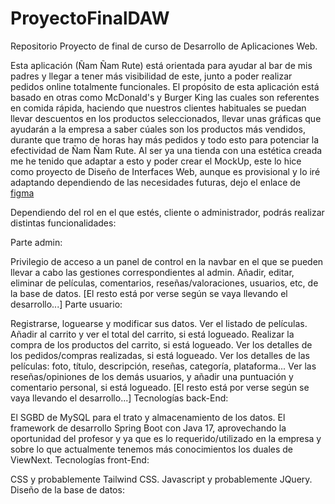 # ProyectoFinalDAW
Repositorio Proyecto de final de curso de Desarrollo de Aplicaciones Web.

Esta aplicación (Ñam Ñam Rute) está orientada para ayudar al bar de mis padres y llegar a tener más visibilidad de este, junto a poder realizar pedidos online totalmente funcionales.
El propósito de esta aplicación está basado en otras como McDonald's y Burger King las cuales son referentes en comida rápida, haciendo que nuestros clientes habituales se puedan llevar descuentos en los productos seleccionados, llevar unas gráficas que ayudarán a la empresa a saber cúales son los productos más vendidos, durante que tramo de horas hay más pedidos y todo esto para potenciar la efectividad de Ñam Ñam Rute.
Al ser ya una tienda con una estética creada me he tenido que adaptar a esto y poder crear el MockUp, este lo hice como proyecto de Diseño de Interfaces Web, aunque es provisional y lo iré adaptando dependiendo de las necesidades futuras, dejo el enlace de [figma](https://www.figma.com/file/9cdckAUfAHItIrdB3Utxsu/Proyecto-Dise%C3%B1o?node-id=0%3A1&t=ZVcg5bibIT3fKDek-1)

Dependiendo del rol en el que estés, cliente o administrador, podrás realizar distintas funcionalidades:

Parte admin:

Privilegio de acceso a un panel de control en la navbar en el que se pueden llevar a cabo las gestiones correspondientes al admin.
Añadir, editar, eliminar de películas, comentarios, reseñas/valoraciones, usuarios, etc, de la base de datos.
[El resto está por verse según se vaya llevando el desarrollo...]
Parte usuario:

Registrarse, loguearse y modificar sus datos.
Ver el listado de películas.
Añadir al carrito y ver el total del carrito, si está logueado.
Realizar la compra de los productos del carrito, si está logueado.
Ver los detalles de los pedidos/compras realizadas, si está logueado.
Ver los detalles de las películas: foto, título, descripción, reseñas, categoría, plataforma...
Ver las reseñas/opiniones de los demás usuarios, y añadir una puntuación y comentario personal, si está logueado.
[El resto está por verse según se vaya llevando el desarrollo...]
Tecnologías back-End:

El SGBD de MySQL para el trato y almacenamiento de los datos.
El framework de desarrollo Spring Boot con Java 17, aprovechando la oportunidad del profesor y ya que es lo requerido/utilizado en la empresa y sobre lo que actualmente tenemos más conocimientos los duales de ViewNext.
Tecnologías front-End:

CSS y probablemente Tailwind CSS.
Javascript y probablemente JQuery.
Diseño de la base de datos:
